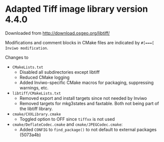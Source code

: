 # Adapted Tiff image library version 4.4.0

Downloaded from http://download.osgeo.org/libtiff/

Modifications and comment blocks in CMake files are indicated by `#[===[ Inviwo modification`.

Changes to 
* `CMakeLists.txt`
    - Disabled all subdirectories except libtiff
    - Reduced CMake logging
    - Added Inviwo-specific CMake macros for packaging, suppressing warnings, etc.
* `libtiff/CMakeLists.txt`
    - Removed export and install targets since not needed by Inviwo
    - Removed targets for mkg3states and faxtable. Both not being part of the libtiff library.
* `cmake/CXXLibrary.cmake`
    - Toggled option to OFF since `tiffxx` is not used 
* `cmake/DeflateCodec.cmake` and `cmake/JPEGCodec.cmake`:
    - Added `CONFIG` to `find_package()` to not default to external packages (5073a4b)
